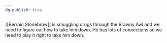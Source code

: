 ```yaml
---
dg-publish: true
---
```

[[Berrain Stonebrow]] is smuggling drugs through the Brawny Awl and we need to figure out how to take him down. He has lots of connections so we need to play it right to take him down.